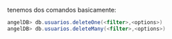 tenemos dos comandos basicamente:

```powershell
angelDB> db.usuarios.deleteOne(<filter>,<options>)
angelDB> db.usuarios.deleteMany(<filter>,<options>)
```

